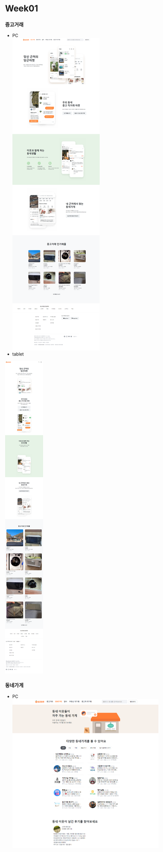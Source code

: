 # Week01
### 중고거래
- PC<br>
![main_pc](./img/main_PC.png)
- tablet

![main_tablet](./img/main_tablet.png)

### 동네가게
- PC
![nearby_store_PC](./img/ns_PC.png)